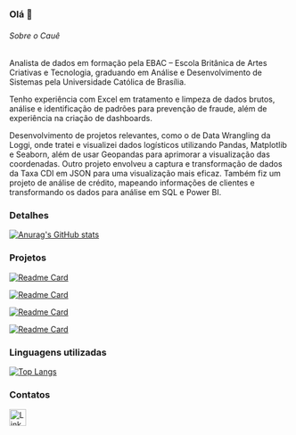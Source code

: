 ### Olá 👋

###### Sobre o Cauê
Analista de dados em formação pela EBAC – Escola Britânica de Artes Criativas e Tecnologia, graduando em Análise e Desenvolvimento de Sistemas pela Universidade Católica de Brasília.

Tenho experiência com Excel em tratamento e limpeza de dados brutos, análise e identificação de padrões para prevenção de fraude, além de experiência na criação de dashboards.

Desenvolvimento de projetos relevantes, como o de Data Wrangling da Loggi, onde tratei e visualizei dados logísticos utilizando Pandas, Matplotlib e Seaborn, além de usar Geopandas para aprimorar a visualização das coordenadas. Outro projeto envolveu a captura e transformação de dados da Taxa CDI em JSON para uma visualização mais eficaz. Também fiz um projeto de análise de crédito, mapeando informações de clientes e transformando os dados para análise em SQL e Power BI.



### Detalhes

[![Anurag's GitHub stats](https://github-readme-stats.vercel.app/api?username=CaueSiqueira&show_icons=true&theme=dark)](https://github.com/anuraghazra/github-readme-stats)

### Projetos

[![Readme Card](https://github-readme-stats.vercel.app/api/pin/?username=CaueSiqueira&repo=Analise-de-dados-de-logistica-Python&theme=dark)](https://github.com/CaueSiqueira/Analise-de-dados-de-logistica-Python)

[![Readme Card](https://github-readme-stats.vercel.app/api/pin/?username=CaueSiqueira&repo=SQL-Credit-Analysis&theme=dark)](https://github.com/CaueSiqueira/SQL-Credit-Analysis)

[![Readme Card](https://github-readme-stats.vercel.app/api/pin/?username=CaueSiqueira&repo=Taxa-CDI-Python&theme=dark)](https://github.com/CaueSiqueira/Taxa-CDI-Python)

[![Readme Card](https://github-readme-stats.vercel.app/api/pin/?username=CaueSiqueira&repo=EBAC-Analise-de-dados&theme=dark)](https://github.com/CaueSiqueira/EBAC-Analise-de-dados)


### Linguagens utilizadas

[![Top Langs](https://github-readme-stats.vercel.app/api/top-langs/?username=CaueSiqueira&layout=compact)](https://github.com/anuraghazra/github-readme-stats)

### Contatos

[<img src='https://img.shields.io/badge/LinkedIn-0077B5?style=for-the-badge&logo=linkedin&logoColor=white' alt='Linkedin' height='30'>](https://www.linkedin.com/in/CaueSiqueira/)
